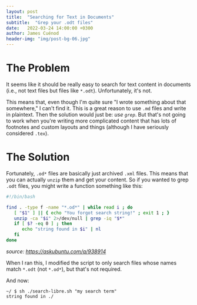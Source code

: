 ```yaml
---
layout: post
title:  "Searching for Text in Documents"
subtitle:  "Grep your .odt files"
date:   2022-03-24 14:00:00 +0300
author: James Cuénod
header-img: "img/post-bg-06.jpg"
---
```


# The Problem

It seems like it should be really easy to search for text content in documents (i.e., not text files but files like `*.odt`). Unfortunately, it's not.

This means that, even though I'm quite sure "I wrote something about that somewhere," I can't find it. This is a great reason to use `.md` files and write in plaintext. Then the solution would just be: *use `grep`*. But that's not going to work when you're writing more complicated content that has lots of footnotes and custom layouts and things (although I have seriously considered `.tex`).

# The Solution

Fortunately, `.od*` files are basically just archived `.xml` files. This means that you can actually `unzip` them and get your content. So if you wanted to grep `.odt` files, you might write a function something like this:

```bash
#!/bin/bash

find . -type f -name "*.od*" | while read i ; do
   [ "$1" ] || { echo "You forgot search string!" ; exit 1 ; }
   unzip -ca "$i" 2>/dev/null | grep -iq "$*"
   if [ $? -eq 0 ] ; then
      echo "string found in $i" | nl
   fi
done
```

*source: <https://askubuntu.com/a/938914>*

When I ran this, I modified the script to only search files whose names match `*.odt` (not `*.od*`), but that's not required.

And now:

```
~/ $ sh ./search-libre.sh "my search term"
string found in ./
```
